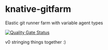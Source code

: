 # knative-gitfarm
Elastic git runner farm with variable agent types

[![Quality Gate Status](https://sonarcloud.io/api/project_badges/measure?project=Eldarrin_knative-gitfarm&metric=alert_status)](https://sonarcloud.io/summary/new_code?id=Eldarrin_knative-gitfarm)

v0 stringing things together :)
